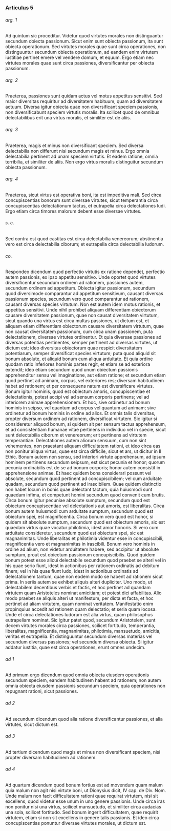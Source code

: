 ### Articulus 5

###### arg. 1
Ad quintum sic proceditur. Videtur quod virtutes morales non distinguantur secundum obiecta passionum. Sicut enim sunt obiecta passionum, ita sunt obiecta operationum. Sed virtutes morales quae sunt circa operationes, non distinguuntur secundum obiecta operationum, ad eandem enim virtutem iustitiae pertinet emere vel vendere domum, et equum. Ergo etiam nec virtutes morales quae sunt circa passiones, diversificantur per obiecta passionum.

###### arg. 2
Praeterea, passiones sunt quidam actus vel motus appetitus sensitivi. Sed maior diversitas requiritur ad diversitatem habituum, quam ad diversitatem actuum. Diversa igitur obiecta quae non diversificant speciem passionis, non diversificabunt speciem virtutis moralis. Ita scilicet quod de omnibus delectabilibus erit una virtus moralis, et similiter est de aliis.

###### arg. 3
Praeterea, magis et minus non diversificant speciem. Sed diversa delectabilia non differunt nisi secundum magis et minus. Ergo omnia delectabilia pertinent ad unam speciem virtutis. Et eadem ratione, omnia terribilia, et similiter de aliis. Non ergo virtus moralis distinguitur secundum obiecta passionum.

###### arg. 4
Praeterea, sicut virtus est operativa boni, ita est impeditiva mali. Sed circa concupiscentias bonorum sunt diversae virtutes, sicut temperantia circa concupiscentias delectationum tactus, et eutrapelia circa delectationes ludi. Ergo etiam circa timores malorum debent esse diversae virtutes.

###### s. c.
Sed contra est quod castitas est circa delectabilia venereorum; abstinentia vero est circa delectabilia ciborum; et eutrapelia circa delectabilia ludorum.

###### co.
Respondeo dicendum quod perfectio virtutis ex ratione dependet, perfectio autem passionis, ex ipso appetitu sensitivo. Unde oportet quod virtutes diversificentur secundum ordinem ad rationem, passiones autem, secundum ordinem ad appetitum. Obiecta igitur passionum, secundum quod diversimode comparantur ad appetitum sensitivum, causant diversas passionum species, secundum vero quod comparantur ad rationem, causant diversas species virtutum. Non est autem idem motus rationis, et appetitus sensitivi. Unde nihil prohibet aliquam differentiam obiectorum causare diversitatem passionum, quae non causat diversitatem virtutum, sicut quando una virtus est circa multas passiones, ut dictum est, et aliquam etiam differentiam obiectorum causare diversitatem virtutum, quae non causat diversitatem passionum, cum circa unam passionem, puta delectationem, diversae virtutes ordinentur. Et quia diversae passiones ad diversas potentias pertinentes, semper pertinent ad diversas virtutes, ut dictum est; ideo diversitas obiectorum quae respicit diversitatem potentiarum, semper diversificat species virtutum; puta quod aliquid sit bonum absolute, et aliquid bonum cum aliqua arduitate. Et quia ordine quodam ratio inferiores hominis partes regit, et etiam se ad exteriora extendit; ideo etiam secundum quod unum obiectum passionis apprehenditur sensu vel imaginatione, aut etiam ratione; et secundum etiam quod pertinet ad animam, corpus, vel exteriores res; diversam habitudinem habet ad rationem; et per consequens natum est diversificare virtutes. Bonum igitur hominis, quod est obiectum amoris, concupiscentiae et delectationis, potest accipi vel ad sensum corporis pertinens; vel ad interiorem animae apprehensionem. Et hoc, sive ordinetur ad bonum hominis in seipso, vel quantum ad corpus vel quantum ad animam; sive ordinetur ad bonum hominis in ordine ad alios. Et omnis talis diversitas, propter diversum ordinem ad rationem, diversificat virtutem. Sic igitur si consideretur aliquod bonum, si quidem sit per sensum tactus apprehensum, et ad consistentiam humanae vitae pertinens in individuo vel in specie, sicut sunt delectabilia ciborum et venereorum; erit pertinens ad virtutem temperantiae. Delectationes autem aliorum sensuum, cum non sint vehementes, non praestant aliquam difficultatem rationi, et ideo circa eas non ponitur aliqua virtus, quae est circa difficile, sicut et ars, ut dicitur in II Ethic. Bonum autem non sensu, sed interiori virtute apprehensum, ad ipsum hominem pertinens secundum seipsum, est sicut pecunia et honor; quorum pecunia ordinabilis est de se ad bonum corporis; honor autem consistit in apprehensione animae. Et haec quidem bona considerari possunt vel absolute, secundum quod pertinent ad concupiscibilem; vel cum arduitate quadam, secundum quod pertinent ad irascibilem. Quae quidem distinctio non habet locum in bonis quae delectant tactum, quia huiusmodi sunt quaedam infima, et competunt homini secundum quod convenit cum brutis. Circa bonum igitur pecuniae absolute sumptum, secundum quod est obiectum concupiscentiae vel delectationis aut amoris, est liberalitas. Circa bonum autem huiusmodi cum arduitate sumptum, secundum quod est obiectum spei, est magnificentia. Circa bonum vero quod est honor, si quidem sit absolute sumptum, secundum quod est obiectum amoris, sic est quaedam virtus quae vocatur philotimia, idest amor honoris. Si vero cum arduitate consideretur, secundum quod est obiectum spei, sic est magnanimitas. Unde liberalitas et philotimia videntur esse in concupiscibili, magnificentia vero et magnanimitas in irascibili. Bonum vero hominis in ordine ad alium, non videtur arduitatem habere, sed accipitur ut absolute sumptum, prout est obiectum passionum concupiscibilis. Quod quidem bonum potest esse alicui delectabile secundum quod praebet se alteri vel in his quae serio fiunt, idest in actionibus per rationem ordinatis ad debitum finem; vel in his quae fiunt ludo, idest in actionibus ordinatis ad delectationem tantum, quae non eodem modo se habent ad rationem sicut prima. In seriis autem se exhibet aliquis alteri dupliciter. Uno modo, ut delectabilem decentibus verbis et factis, et hoc pertinet ad quandam virtutem quam Aristoteles nominat amicitiam; et potest dici affabilitas. Alio modo praebet se aliquis alteri ut manifestum, per dicta et facta, et hoc pertinet ad aliam virtutem, quam nominat veritatem. Manifestatio enim propinquius accedit ad rationem quam delectatio; et seria quam iocosa. Unde et circa delectationes ludorum est alia virtus, quam philosophus eutrapeliam nominat. Sic igitur patet quod, secundum Aristotelem, sunt decem virtutes morales circa passiones, scilicet fortitudo, temperantia, liberalitas, magnificentia, magnanimitas, philotimia, mansuetudo, amicitia, veritas et eutrapelia. Et distinguuntur secundum diversas materias vel secundum diversas passiones; vel secundum diversa obiecta. Si igitur addatur iustitia, quae est circa operationes, erunt omnes undecim.

###### ad 1
Ad primum ergo dicendum quod omnia obiecta eiusdem operationis secundum speciem, eandem habitudinem habent ad rationem; non autem omnia obiecta eiusdem passionis secundum speciem, quia operationes non repugnant rationi, sicut passiones.

###### ad 2
Ad secundum dicendum quod alia ratione diversificantur passiones, et alia virtutes, sicut dictum est.

###### ad 3
Ad tertium dicendum quod magis et minus non diversificant speciem, nisi propter diversam habitudinem ad rationem.

###### ad 4
Ad quartum dicendum quod bonum fortius est ad movendum quam malum quia malum non agit nisi virtute boni, ut Dionysius dicit, IV cap. de Div. Nom. Unde malum non facit difficultatem rationi quae requirat virtutem, nisi sit excellens, quod videtur esse unum in uno genere passionis. Unde circa iras non ponitur nisi una virtus, scilicet mansuetudo, et similiter circa audacias una sola, scilicet fortitudo. Sed bonum ingerit difficultatem, quae requirit virtutem, etiam si non sit excellens in genere talis passionis. Et ideo circa concupiscentias ponuntur diversae virtutes morales, ut dictum est.

